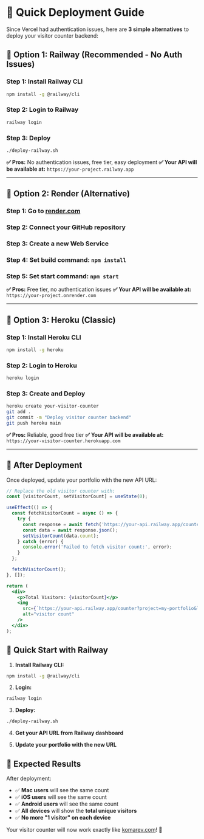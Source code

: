 # 🚀 Quick Deployment Guide

Since Vercel had authentication issues, here are **3 simple alternatives** to deploy your visitor counter backend:

## 🌟 **Option 1: Railway (Recommended - No Auth Issues)**

### **Step 1: Install Railway CLI**
```bash
npm install -g @railway/cli
```

### **Step 2: Login to Railway**
```bash
railway login
```

### **Step 3: Deploy**
```bash
./deploy-railway.sh
```

**✅ Pros:** No authentication issues, free tier, easy deployment
**✅ Your API will be available at:** `https://your-project.railway.app`

---

## 🌟 **Option 2: Render (Alternative)**

### **Step 1: Go to [render.com](https://render.com)**
### **Step 2: Connect your GitHub repository**
### **Step 3: Create a new Web Service**
### **Step 4: Set build command:** `npm install`
### **Step 5: Set start command:** `npm start`

**✅ Pros:** Free tier, no authentication issues
**✅ Your API will be available at:** `https://your-project.onrender.com`

---

## 🌟 **Option 3: Heroku (Classic)**

### **Step 1: Install Heroku CLI**
```bash
npm install -g heroku
```

### **Step 2: Login to Heroku**
```bash
heroku login
```

### **Step 3: Create and Deploy**
```bash
heroku create your-visitor-counter
git add .
git commit -m "Deploy visitor counter backend"
git push heroku main
```

**✅ Pros:** Reliable, good free tier
**✅ Your API will be available at:** `https://your-visitor-counter.herokuapp.com`

---

## 🎯 **After Deployment**

Once deployed, update your portfolio with the new API URL:

```jsx
// Replace the old visitor counter with:
const [visitorCount, setVisitorCount] = useState(0);

useEffect(() => {
  const fetchVisitorCount = async () => {
    try {
      const response = await fetch('https://your-api.railway.app/counter?project=my-portfolio&label=visitors&color=0e75b6&style=flat');
      const data = await response.json();
      setVisitorCount(data.count);
    } catch (error) {
      console.error('Failed to fetch visitor count:', error);
    }
  };

  fetchVisitorCount();
}, []);

return (
  <div>
    <p>Total Visitors: {visitorCount}</p>
    <img 
      src={`https://your-api.railway.app/counter?project=my-portfolio&label=visitors&color=0e75b6&style=flat`}
      alt="visitor count" 
    />
  </div>
);
```

## 🚀 **Quick Start with Railway**

1. **Install Railway CLI:**
```bash
npm install -g @railway/cli
```

2. **Login:**
```bash
railway login
```

3. **Deploy:**
```bash
./deploy-railway.sh
```

4. **Get your API URL from Railway dashboard**

5. **Update your portfolio with the new URL**

## 🎉 **Expected Results**

After deployment:
- ✅ **Mac users** will see the same count
- ✅ **iOS users** will see the same count  
- ✅ **Android users** will see the same count
- ✅ **All devices** will show the **total unique visitors**
- ✅ **No more "1 visitor" on each device**

Your visitor counter will now work exactly like [komarev.com](https://komarev.com/ghpvc/?username=mnahsanofficial&label=Profile%20views&color=0e75b6&style=flat)! 🚀
